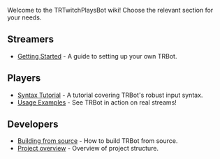 Welcome to the TRTwitchPlaysBot wiki! Choose the relevant section for your needs.

## Streamers
* [Getting Started](./Getting-Started.md) - A guide to setting up your own TRBot.

## Players
* [Syntax Tutorial](./Syntax-Tutorial.md) - A tutorial covering TRBot's robust input syntax.
* [Usage Examples](./Real-Usage-Examples.md) - See TRBot in action on real streams!

## Developers
* [Building from source](./Building.md) - How to build TRBot from source.
* [Project overview](./Project-Overview.md) - Overview of project structure.
